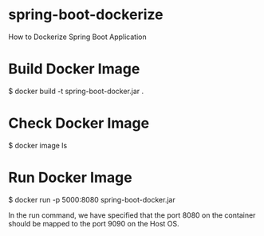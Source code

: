 # spring-boot-dockerize
How to Dockerize Spring Boot Application 

# Build Docker Image 
$ docker build -t spring-boot-docker.jar .

# Check Docker Image 
$ docker image ls

# Run Docker Image 
$ docker run -p 5000:8080 spring-boot-docker.jar

In the run command, we have specified that the port 8080 on the container should be mapped to the port 9090 on the Host OS.
